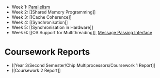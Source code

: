- Week 1: [Parallelism](Parallelism.md)
- Week 2: [[Shared Memory Programming]]
- Week 3: [[Cache Coherence]]
- Week 4: [[Synchronisation]]
- Week 5: [[Synchronisation in Hardware]]
- Week 6: [[OS Support for Multithreading]], [Message Passing Interface](https://olivierpierre.github.io/comp35112/lecture-notes/13-mpi.html)

# Coursework Reports
- [[Year 3/Second Semester/Chip Multiprocessors/Coursework 1 Report]]
- [[Coursework 2 Report]]